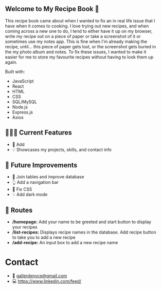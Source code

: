 ## Welcome to My Recipe Book 📖
This recipe book came about when I wanted to fix an in real life issue that I have when it comes to cooking.
I love trying out new recipes, and when coming across a new one to do, I tend to either have it up on my browser, write my recipe out on a piece of paper or take a screenshot of it or sometimes use my notes app.
This is fine when I'm already making the recipe, until... this piece of paper gets lost, or the screenshot gets buried in the my photo album and notes.
To fix these issues, I wanted to make it easier for me to store my favourite recipes without having to look them up again.

Built with:
- JavaScript
- React
- HTML
- CSS
- SQL/MySQL
- Node.js
- Express.js
- Axios
  
## 👩🏻‍🍳 Current Features
- 📱 Add
- 💡 Showcases my projects, skills, and contact info

## 🔮 Future Improvements 
- 🤝 Join tables and improve database
- 👆 Add a navigation bar
- 🎨 Fix CSS
- 💡 Add dark mode

## 📌 Routes
- **/homepage:** Add your name to be greeted and start button to display your recipes  
- **/list-recipes:** Displays recipe names in the database. Add recipe button to take you to add a new recipe
- **/add-recipe:** An input box to add a new recipe name

# Contact
- 📧 gallerdenyce@gmail.com
- 💻 https://www.linkedin.com/feed/
